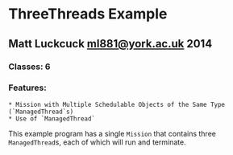 ThreeThreads Example
=======

Matt Luckcuck <ml881@york.ac.uk> 2014
-----------------------------------

### Classes: 6

### Features:
	* Mission with Multiple Schedulable Objects of the Same Type (`ManagedThread`s)
	* Use of `ManagedThread`


This example program has a single `Mission` that contains three `ManagedThread`s, each of which will run and terminate.


